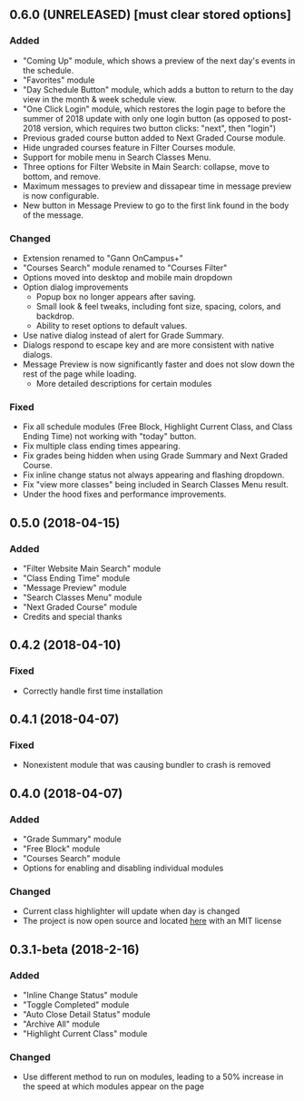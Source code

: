 ## 0.6.0 (UNRELEASED) [must clear stored options]
### Added
- "Coming Up" module, which shows a preview of the next day's events in the schedule.
- "Favorites" module
- "Day Schedule Button" module, which adds a button to return to the day view in the month & week schedule view.
- "One Click Login" module, which restores the login page to before the summer of 2018 update with only one login button (as opposed to post-2018 version, which requires two button clicks: "next", then "login")
- Previous graded course button added to Next Graded Course module.
- Hide ungraded courses feature in Filter Courses module.
- Support for mobile menu in Search Classes Menu.
- Three options for Filter Website in Main Search: collapse, move to bottom, and remove.
- Maximum messages to preview and dissapear time in message preview is now configurable.
- New button in Message Preview to go to the first link found in the body of the message.

### Changed
- Extension renamed to "Gann OnCampus+"
- "Courses Search" module renamed to "Courses Filter"
- Options moved into desktop and mobile main dropdown
- Option dialog improvements
  - Popup box no longer appears after saving.
  - Small look & feel tweaks, including font size, spacing, colors, and backdrop.
  - Ability to reset options to default values.
- Use native dialog instead of alert for Grade Summary.
- Dialogs respond to escape key and are more consistent with native dialogs.
- Message Preview is now significantly faster and does not slow down the rest of the page while loading.
  - More detailed descriptions for certain modules

### Fixed
- Fix all schedule modules (Free Block, Highlight Current Class, and Class Ending Time) not working with "today" button.
- Fix multiple class ending times appearing.
- Fix grades being hidden when using Grade Summary and Next Graded Course.
- Fix inline change status not always appearing and flashing dropdown.
- Fix "view more classes" being included in Search Classes Menu result.
- Under the hood fixes and performance improvements.

## 0.5.0 (2018-04-15)
### Added
- "Filter Website Main Search" module
- "Class Ending Time" module
- "Message Preview" module
- "Search Classes Menu" module
- "Next Graded Course" module
- Credits and special thanks

## 0.4.2 (2018-04-10)
### Fixed
- Correctly handle first time installation

## 0.4.1 (2018-04-07)
### Fixed
- Nonexistent module that was causing bundler to crash is removed

## 0.4.0 (2018-04-07)
### Added
- "Grade Summary" module
- "Free Block" module
- "Courses Search" module
- Options for enabling and disabling individual modules

### Changed
- Current class highlighter will update when day is changed
- The project is now open source and located [here](https://github.com/matankb/gann-oncampus-plus) with an MIT license

## 0.3.1-beta (2018-2-16)
### Added
- "Inline Change Status" module
- "Toggle Completed" module
- "Auto Close Detail Status" module
- "Archive All" module
- "Highlight Current Class" module

### Changed
- Use different method to run on modules, leading to a 50% increase in the speed at which modules appear on the page